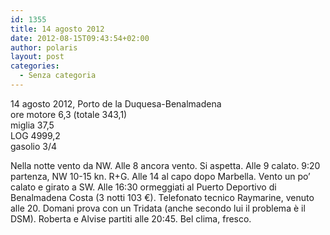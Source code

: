```yaml
---
id: 1355
title: 14 agosto 2012
date: 2012-08-15T09:43:54+02:00
author: polaris
layout: post
categories:
  - Senza categoria
---
```

14 agosto 2012, Porto de la Duquesa-Benalmadena  
ore motore 6,3 (totale 343,1)  
miglia 37,5  
LOG 4999,2  
gasolio 3/4

Nella notte vento da NW. Alle 8 ancora vento. Si aspetta. Alle 9 calato. 9:20 partenza, NW 10-15 kn. R+G. Alle 14 al capo dopo Marbella. Vento un po&#8217; calato e girato a SW. Alle 16:30 ormeggiati al Puerto Deportivo di Benalmadena Costa (3 notti 103 €). Telefonato tecnico Raymarine, venuto alle 20. Domani prova con un Tridata (anche secondo lui il problema è il DSM). Roberta e Alvise partiti alle 20:45. Bel clima, fresco.